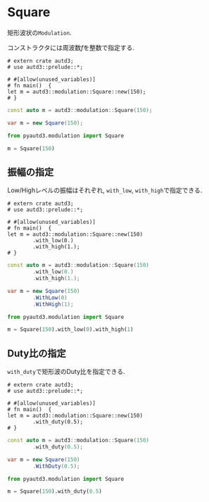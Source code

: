# Square

矩形波状の`Modulation`.

コンストラクタには周波数$f$を整数で指定する.

```rust,edition2021
# extern crate autd3;
# use autd3::prelude::*;

# #[allow(unused_variables)]
# fn main()  {
let m = autd3::modulation::Square::new(150);
# }
```

```cpp
const auto m = autd3::modulation::Square(150);
```

```cs
var m = new Square(150);
```

```python
from pyautd3.modulation import Square

m = Square(150)
```

## 振幅の指定

Low/Highレベルの振幅はそれぞれ, `with_low`, `with_high`で指定できる.


```rust,edition2021
# extern crate autd3;
# use autd3::prelude::*;

# #[allow(unused_variables)]
# fn main()  {
let m = autd3::modulation::Square::new(150)
        .with_low(0.)
        .with_high(1.);
# }
```

```cpp
const auto m = autd3::modulation::Square(150)
        .with_low(0.)
        .with_high(1.);
```

```cs
var m = new Square(150)
        .WithLow(0)
        .WithHigh(1);
```

```python
from pyautd3.modulation import Square

m = Square(150).with_low(0).with_high(1)
```

## Duty比の指定

`with_duty`で矩形波のDuty比を指定できる.

```rust,edition2021
# extern crate autd3;
# use autd3::prelude::*;

# #[allow(unused_variables)]
# fn main()  {
let m = autd3::modulation::Square::new(150)
        .with_duty(0.5);
# }
```

```cpp
const auto m = autd3::modulation::Square(150)
        .with_duty(0.5);
```

```cs
var m = new Square(150)
        .WithDuty(0.5);
```

```python
from pyautd3.modulation import Square

m = Square(150).with_duty(0.5)
```